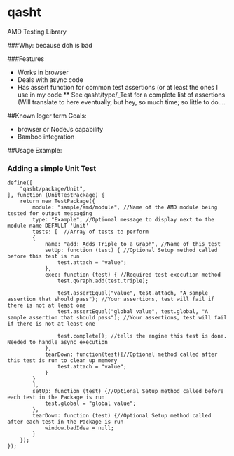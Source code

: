 qasht
=====

AMD Testing Library

###Why: 
because doh is bad

###Features
* Works in browser
* Deals with async code
* Has assert function for common test assertions (or at least the ones I use in my code
** See qasht/type/_Test for a complete list of assertions (Will translate to here eventually, but hey, so much time; so little to do....

##Known loger term Goals:
* browser or NodeJs capability
* Bamboo integration


##Usage Example:
### Adding a simple Unit Test
    define([
        "qasht/package/Unit",
    ], function (UnitTestPackage) {
        return new TestPackage({
            module: "sample/amd/module", //Name of the AMD module being tested for output messaging
            type: "Example", //Optional message to display next to the module name DEFAULT 'Unit'
            tests: [  //Array of tests to perform
            {
                name: "add: Adds Triple to a Graph", //Name of this test
                setUp: function (test) { //Optional Setup method called before this test is run
                    test.attach = "value";
                },
                exec: function (test) { //Required test execution method
                    test.qGraph.add(test.triple);
                    
                    test.assertEqual("value", test.attach, "A sample assertion that should pass"); //Your assertions, test will fail if there is not at least one
                    test.assertEqual("global value", test.global, "A sample assertion that should pass"); //Your assertions, test will fail if there is not at least one
                    
                    test.complete(); //tells the engine this test is done.  Needed to handle async execution
                },
                tearDown: function(test){//Optional method called after this test is run to clean up memory
                    test.attach = "value"; 
                }
            }
            ],
            setUp: function (test) {//Optional Setup method called before each test in the Package is run
                test.global = "global value";
            },
            tearDown: function (test) {//Optional Setup method called after each test in the Package is run
                window.badIdea = null;
            }
        });
    });